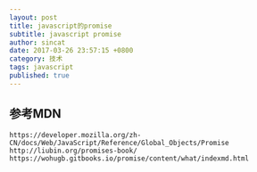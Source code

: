 ```yaml
---
layout: post
title: javascript的promise
subtitle: javascript promise
author: sincat
date: 2017-03-26 23:57:15 +0800
category: 技术
tags: javascript
published: true
---
```


## 参考MDN

    https://developer.mozilla.org/zh-CN/docs/Web/JavaScript/Reference/Global_Objects/Promise
    http://liubin.org/promises-book/
    https://wohugb.gitbooks.io/promise/content/what/indexmd.html